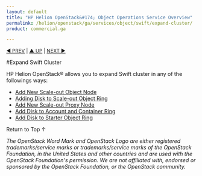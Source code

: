 ```yaml
---
layout: default
title: "HP Helion OpenStack&#174; Object Operations Service Overview"
permalink: /helion/openstack/ga/services/object/swift/expand-cluster/
product: commercial.ga

---
```

<!--UNDER REVISION-->

<script>

function PageRefresh {
onLoad="window.refresh"
}

PageRefresh();

</script>


<p style="font-size: small;"> <a href="/helion/openstack/ga/services/swift/deployment-scale-out/">&#9664; PREV</a> | <a href="/helion/openstack/services/overview/">&#9650; UP</a> | <a href="/helion/openstack/ga/services/swift/deployment/add-disk-account-container/"> NEXT &#9654</a> </p>


#Expand Swift Cluster

HP Helion OpenStack&#174; allows you to expand Swift cluster in any of the followings ways:


* [Add New Scale-out Object Node](/helion/openstack/ga/services/swift/deployment/add-disk-storage-node/) 
* [Adding Disk to Scale-out Object Ring]( /helion/openstack/ga/services/swift/deployment/add-disk-scale-out/)
* [Add New Scale-out Proxy Node](/helion/openstack/ga/services/swift/deployment/add-proxy-node/)
* [Add Disk to Account and Container Ring]( /helion/openstack/ga/services/swift/deployment/add-disk-account-container/)
* [Add Disk to Starter Object Ring]( /helion/openstack/ga/services/swift/deployment/add-disk-starter/)
 
 



<a href="#top" style="padding:14px 0px 14px 0px; text-decoration: none;"> Return to Top &#8593; </a>


*The OpenStack Word Mark and OpenStack Logo are either registered trademarks/service marks or trademarks/service marks of the OpenStack Foundation, in the United States and other countries and are used with the OpenStack Foundation's permission. We are not affiliated with, endorsed or sponsored by the OpenStack Foundation, or the OpenStack community.*
